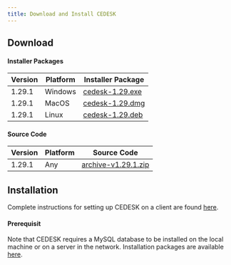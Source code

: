 ```yaml
---
title: Download and Install CEDESK
---
```


## Download

#### Installer Packages

| Version | Platform | Installer Package |
|---|---|---|
| 1.29.1 | Windows | [cedesk-1.29.exe](https://www.dropbox.com/s/c7xu2qwvmc5vb6g/cedesk-1.29.1_2017-07-26_16-40.exe?dl=0) |
| 1.29.1 | MacOS | [cedesk-1.29.dmg](https://www.dropbox.com/s/b9p25r7przjzo7x/cedesk-1.29.1_2017-07-26_22-51.dmg?dl=0) |
| 1.29.1 | Linux | [cedesk-1.29.deb](https://www.dropbox.com/s/700j6kb941w6tlt/cedesk-1.29.1_2017-07-26_22-52.deb?dl=0) |

#### Source Code

| Version | Platform | Source Code |
|---|---|---|
| 1.29.1| Any | [archive-v1.29.1.zip](https://github.com/cedesk/data-exchange/archive/v1.29.1.zip) |


## Installation

Complete instructions for setting up CEDESK on a client are found [here](/docs/CEDESK-Setup.pdf).

#### Prerequisit

Note that CEDESK requires a MySQL database to be installed on the local machine or on a server in the network. Installation packages are available [here](https://dev.mysql.com/downloads/mysql/).
